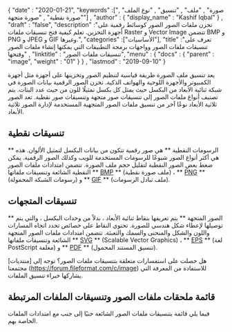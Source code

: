 {
  "date" : "2020-01-21",
  "keywords" :["صورة" , "ملف" , "تنسيق" , "نوع الملف" , "صورة نقطية" , "صورة متجهة"] ,
  "author" : {
    "display_name" : "Kashif Iqbal"
} ,
  "draft" : "false",
  "description" :"تخزن ملفات الصور الصور كوسائط رقمية على أجهزة التخزين. تعلم كيفية فتح تنسيقات ملفات Raster و Vector Image تتضمن BMP و PNG و JPEG و GIF وغيرها.",
  "categories" :["الأساسيات"],
  "title" :"تعرف على تنسيقات ملفات الصور وواجهات برمجة التطبيقات التي يمكنها إنشاء ملفات الصور وفتحها" ,
  "linktitle" : "تنسيقات ملفات الصور",
  "menu" : {
    "docs" : {
      "parent" : "image",
      "weight" : "01"
}
} ,
  "lastmod" : "2019-09-10"
}

يعد تنسيق ملف الصورة طريقة قياسية لتنظيم الصور وتخزينها على أجهزة مثل أجهزة الكمبيوتر والأجهزة اللوحية والهواتف الذكية. تخزن الصور الرقمية بيانات الصورة في شبكة ثنائية الأبعاد من البكسل حيث يمثل كل بكسل تمثيلًا للون من حيث عدد البتات. يتم تصنيف أنواع ملفات الصور إلى تنسيقات صور متجهة وتنسيقات صور نقطية. تعد الصور ثلاثية الأبعاد نوعًا آخر من تنسيق ملفات الصور المتجهية المستخدمة لإدارة الصور ثلاثية الأبعاد.

## تنسيقات نقطية ##

** الرسومات النقطية ** هي صور رقمية تتكون من بيانات البكسل لتمثيل الألوان. هذه هي أكثر أنواع الصور شيوعًا للرسومات المستخدمة للويب وكذلك الصور الرقمية. يمكن ضغط بعض الصور النقطية لتقليل حجم ملف الصورة. تتضمن امتدادات ملفات الصور النقطية الشائعة وتنسيقات ملفاتها ** [BMP](/ar/image/bmp/) ** (ملف صورة نقطية) ، ** [PNG](/ar/image/png/) ** (رسومات الشبكة المحمولة) و ** [GIF](/ar/image/gif/) ** (ملف تبادل الرسومات).

## تنسيقات المتجهات ##

** الصور المتجهة ** يتم تعريفها بنقاط ثنائية الأبعاد ، بدلاً من وحدات البكسل ، والتي يتم توصيلها لإعطاء شكل هندسي للصورة. تحتوي النقاط على خصائص تحدد اتجاه المسارات واللون والشكل والمنحنى والسمك والتعبئة. تتضمن امتدادات ملفات الصور المتجهة الشائعة وتنسيقات ملفاتها ** [SVG](/ar/page-description-language/svg/) ** (Scalable Vector Graphics) ، ** [EPS](/ar/page-description-language/eps/) ** (لغة PostScript مغلفة) و ** [PDF](/ar/pdf/) ** (تنسيق المستند المحمول).

هل حصلت على استفسارات متعلقة بتنسيقات ملفات الصور؟ توجه إلى [منتديات] مجتمعنا (https://forum.fileformat.com/c/image) للاستفادة من المعرفة التي يشاركها خبراء تنسيق الملفات.

## قائمة ملحقات ملفات الصور وتنسيقات الملفات المرتبطة
فيما يلي قائمة بتنسيقات ملفات الصور الشائعة جنبًا إلى جنب مع امتدادات الملفات الخاصة بهم.

